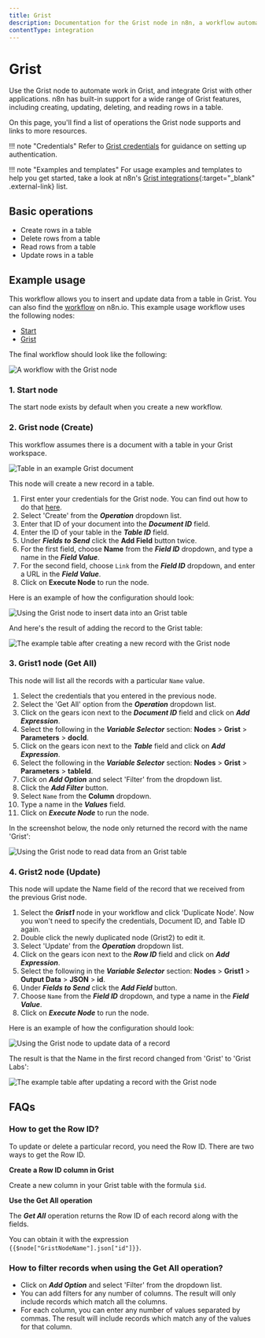 ```yaml
---
title: Grist
description: Documentation for the Grist node in n8n, a workflow automation platform. Includes details of operations and configuration, and links to examples and credentials information.
contentType: integration
---
```


# Grist

Use the Grist node to automate work in Grist, and integrate Grist with other applications. n8n has built-in support for a wide range of Grist features, including creating, updating, deleting, and reading rows in a table. 

On this page, you'll find a list of operations the Grist node supports and links to more resources.

!!! note "Credentials"
    Refer to [Grist credentials](/integrations/builtin/credentials/grist/) for guidance on setting up authentication. 

!!! note "Examples and templates"
    For usage examples and templates to help you get started, take a look at n8n's [Grist integrations](https://n8n.io/integrations/grist/){:target="_blank" .external-link} list.


## Basic operations

* Create rows in a table
* Delete rows from a table
* Read rows from a table
* Update rows in a table

## Example usage

This workflow allows you to insert and update data from a table in Grist. You can also find the [workflow](https://n8n.io/workflows/818) on n8n.io. This example usage workflow uses the following nodes:

- [Start](/integrations/builtin/core-nodes/n8n-nodes-base.start/)
- [Grist]()

The final workflow should look like the following:

![A workflow with the Grist node](/_images/integrations/builtin/app-nodes/grist/workflow.png)

### 1. Start node

The start node exists by default when you create a new workflow.

### 2. Grist node (Create)

This workflow assumes there is a document with a table in your Grist workspace.
 
![Table in an example Grist document](/_images/integrations/builtin/app-nodes/grist/table_start.png)

This node will create a new record in a table.

1. First enter your credentials for the Grist node. You can find out how to do that [here](/integrations/builtin/credentials/grist/).
2. Select 'Create' from the ***Operation*** dropdown list.
3. Enter that ID of your document into the ***Document ID*** field.
4. Enter the ID of your table in the ***Table ID*** field.
5. Under ***Fields to Send*** click the **Add Field** button twice.
6. For the first field, choose **Name** from the ***Field ID*** dropdown, and type a name in the ***Field Value***.
7. For the second field, choose `Link` from the ***Field ID*** dropdown, and enter a URL in the ***Field Value***.
8. Click on **Execute Node** to run the node.

Here is an example of how the configuration should look:

![Using the Grist node to insert data into an Grist table](/_images/integrations/builtin/app-nodes/grist/grist_node.png)

And here's the result of adding the record to the Grist table:

![The example table after creating a new record with the Grist node](/_images/integrations/builtin/app-nodes/grist/table_create.png)

### 3. Grist1 node (Get All)

This node will list all the records with a particular `Name` value.

1. Select the credentials that you entered in the previous node.
2. Select the 'Get All' option from the ***Operation*** dropdown list.
3. Click on the gears icon next to the ***Document ID*** field and click on ***Add Expression***.
4. Select the following in the ***Variable Selector*** section: **Nodes** > **Grist** > **Parameters** > **docId**.
5. Click on the gears icon next to the ***Table*** field and click on ***Add Expression***.
6. Select the following in the ***Variable Selector*** section: **Nodes** > **Grist** > **Parameters** > **tableId**.
7. Click on ***Add Option*** and select 'Filter' from the dropdown list.
8. Click the ***Add Filter*** button.
9. Select `Name` from the **Column** dropdown.
10. Type a name in the ***Values*** field.
11. Click on ***Execute Node*** to run the node.

In the screenshot below, the node only returned the record with the name 'Grist':

![Using the Grist node to read data from an Grist table](/_images/integrations/builtin/app-nodes/grist/grist1_node.png)

### 4. Grist2 node (Update)

This node will update the Name field of the record that we received from the previous Grist node.

1. Select the ***Grist1*** node in your workflow and click 'Duplicate Node'. Now you won't need to specify the credentials, Document ID, and Table ID again.
2. Double click the newly duplicated node (Grist2) to edit it.
3. Select 'Update' from the ***Operation*** dropdown list.
4. Click on the gears icon next to the ***Row ID*** field and click on ***Add Expression***.
5. Select the following in the ***Variable Selector*** section: **Nodes** > **Grist1** > **Output Data** > **JSON** > **id**.
6. Under ***Fields to Send*** click the ***Add Field*** button.
7. Choose `Name` from the ***Field ID*** dropdown, and type a name in the ***Field Value***.
8. Click on ***Execute Node*** to run the node.

Here is an example of how the configuration should look:

![Using the Grist node to update data of a record](/_images/integrations/builtin/app-nodes/grist/grist2_node.png)

The result is that the Name in the first record changed from 'Grist' to 'Grist Labs':

![The example table after updating a record with the Grist node](/_images/integrations/builtin/app-nodes/grist/table_update.png)

## FAQs

### How to get the Row ID?

To update or delete a particular record, you need the Row ID. There are two ways to get the Row ID.

**Create a Row ID column in Grist**

Create a new column in your Grist table with the formula `$id`.

**Use the Get All operation**

The ***Get All*** operation returns the Row ID of each record along with the fields.
 
You can obtain it with the expression `{{$node["GristNodeName"].json["id"]}}`.


### How to filter records when using the Get All operation?

- Click on ***Add Option*** and select 'Filter' from the dropdown list.
- You can add filters for any number of columns. The result will only include records which match all the columns.
- For each column, you can enter any number of values separated by commas. The result will include records which match any of the values for that column.

